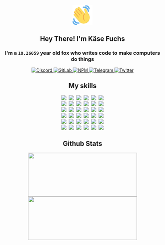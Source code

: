 <div><p align=center><img src=./resources/images/wave.gif width=64px height=64px></p><h2 align=center>Hey There! I'm Käse Fuchs</h2><h3 align=center>I'm a <code>18.26059</code> year old fox who writes code to make computers do things</h3><p align=center><a href=https://discord.com/users/507526681125322772><img alt=Discord src="https://img.shields.io/badge/Discord-5865F2?logo=discord&logoColor=white&style=flat-square#e77a61eb4bf388302620291aaa24a5fb"> </a><a href=https://gitlab.com/kasefuchs><img alt=GitLab src="https://img.shields.io/badge/GitLab-330F63?logo=gitlab&logoColor=white&style=flat-square#e77a61eb4bf388302620291aaa24a5fb"> </a><a href=https://npmjs.com/~kasefuchs><img alt=NPM src="https://img.shields.io/badge/NPM-CB3837?logo=npm&logoColor=white&style=flat-square#e77a61eb4bf388302620291aaa24a5fb"> </a><a href=https://t.me/kasefuchs><img alt=Telegram src="https://img.shields.io/badge/Telegram-2CA5E0?logo=telegram&logoColor=white&style=flat-square#e77a61eb4bf388302620291aaa24a5fb"> </a><a href=https://twitter.com/kasefuchs><img alt=Twitter src="https://img.shields.io/badge/Twitter-1DA1F2?logo=twitter&logoColor=white&style=flat-square#e77a61eb4bf388302620291aaa24a5fb"></a></p><h2 align=center>My skills</h2><p align=center><a href=https://aws.amazon.com/ ><picture><source srcset="https://skillicons.dev/icons?i=aws&theme=dark#e77a61eb4bf388302620291aaa24a5fb" media="(prefers-color-scheme: dark)"><source srcset="https://skillicons.dev/icons?i=aws&theme=light#e77a61eb4bf388302620291aaa24a5fb" media="(prefers-color-scheme: light), (prefers-color-scheme: no-preference)"><img src="https://skillicons.dev/icons?i=aws&theme=light#e77a61eb4bf388302620291aaa24a5fb"></picture></a>&nbsp;&nbsp;<a href=https://en.wikipedia.org/wiki/Bash_(Unix_shell)><picture><source srcset="https://skillicons.dev/icons?i=bash&theme=dark#e77a61eb4bf388302620291aaa24a5fb" media="(prefers-color-scheme: dark)"><source srcset="https://skillicons.dev/icons?i=bash&theme=light#e77a61eb4bf388302620291aaa24a5fb" media="(prefers-color-scheme: light), (prefers-color-scheme: no-preference)"><img src="https://skillicons.dev/icons?i=bash&theme=light#e77a61eb4bf388302620291aaa24a5fb"></picture></a>&nbsp;&nbsp;<a href=https://discord.com/developers/docs><picture><source srcset="https://skillicons.dev/icons?i=bots&theme=dark#e77a61eb4bf388302620291aaa24a5fb" media="(prefers-color-scheme: dark)"><source srcset="https://skillicons.dev/icons?i=bots&theme=light#e77a61eb4bf388302620291aaa24a5fb" media="(prefers-color-scheme: light), (prefers-color-scheme: no-preference)"><img src="https://skillicons.dev/icons?i=bots&theme=light#e77a61eb4bf388302620291aaa24a5fb"></picture></a>&nbsp;&nbsp;<a href=https://www.cloudflare.com/ ><picture><source srcset="https://skillicons.dev/icons?i=cloudflare&theme=dark#e77a61eb4bf388302620291aaa24a5fb" media="(prefers-color-scheme: dark)"><source srcset="https://skillicons.dev/icons?i=cloudflare&theme=light#e77a61eb4bf388302620291aaa24a5fb" media="(prefers-color-scheme: light), (prefers-color-scheme: no-preference)"><img src="https://skillicons.dev/icons?i=cloudflare&theme=light#e77a61eb4bf388302620291aaa24a5fb"></picture></a>&nbsp;&nbsp;<a href=https://en.wikipedia.org/wiki/CSS><picture><source srcset="https://skillicons.dev/icons?i=css&theme=dark#e77a61eb4bf388302620291aaa24a5fb" media="(prefers-color-scheme: dark)"><source srcset="https://skillicons.dev/icons?i=css&theme=light#e77a61eb4bf388302620291aaa24a5fb" media="(prefers-color-scheme: light), (prefers-color-scheme: no-preference)"><img src="https://skillicons.dev/icons?i=css&theme=light#e77a61eb4bf388302620291aaa24a5fb"></picture></a>&nbsp;&nbsp;<a href=https://www.docker.com/ ><picture><source srcset="https://skillicons.dev/icons?i=docker&theme=dark#e77a61eb4bf388302620291aaa24a5fb" media="(prefers-color-scheme: dark)"><source srcset="https://skillicons.dev/icons?i=docker&theme=light#e77a61eb4bf388302620291aaa24a5fb" media="(prefers-color-scheme: light), (prefers-color-scheme: no-preference)"><img src="https://skillicons.dev/icons?i=docker&theme=light#e77a61eb4bf388302620291aaa24a5fb"></picture></a><br><a href=https://www.electronjs.org/ ><picture><source srcset="https://skillicons.dev/icons?i=electron&theme=dark#e77a61eb4bf388302620291aaa24a5fb" media="(prefers-color-scheme: dark)"><source srcset="https://skillicons.dev/icons?i=electron&theme=light#e77a61eb4bf388302620291aaa24a5fb" media="(prefers-color-scheme: light), (prefers-color-scheme: no-preference)"><img src="https://skillicons.dev/icons?i=electron&theme=light#e77a61eb4bf388302620291aaa24a5fb"></picture></a>&nbsp;&nbsp;<a href=https://expressjs.com/ ><picture><source srcset="https://skillicons.dev/icons?i=express&theme=dark#e77a61eb4bf388302620291aaa24a5fb" media="(prefers-color-scheme: dark)"><source srcset="https://skillicons.dev/icons?i=express&theme=light#e77a61eb4bf388302620291aaa24a5fb" media="(prefers-color-scheme: light), (prefers-color-scheme: no-preference)"><img src="https://skillicons.dev/icons?i=express&theme=light#e77a61eb4bf388302620291aaa24a5fb"></picture></a>&nbsp;&nbsp;<a href=https://www.figma.com/ ><picture><source srcset="https://skillicons.dev/icons?i=figma&theme=dark#e77a61eb4bf388302620291aaa24a5fb" media="(prefers-color-scheme: dark)"><source srcset="https://skillicons.dev/icons?i=figma&theme=light#e77a61eb4bf388302620291aaa24a5fb" media="(prefers-color-scheme: light), (prefers-color-scheme: no-preference)"><img src="https://skillicons.dev/icons?i=figma&theme=light#e77a61eb4bf388302620291aaa24a5fb"></picture></a>&nbsp;&nbsp;<a href=https://firebase.google.com/ ><picture><source srcset="https://skillicons.dev/icons?i=firebase&theme=dark#e77a61eb4bf388302620291aaa24a5fb" media="(prefers-color-scheme: dark)"><source srcset="https://skillicons.dev/icons?i=firebase&theme=light#e77a61eb4bf388302620291aaa24a5fb" media="(prefers-color-scheme: light), (prefers-color-scheme: no-preference)"><img src="https://skillicons.dev/icons?i=firebase&theme=light#e77a61eb4bf388302620291aaa24a5fb"></picture></a>&nbsp;&nbsp;<a href=https://flask.palletsprojects.com/ ><picture><source srcset="https://skillicons.dev/icons?i=flask&theme=dark#e77a61eb4bf388302620291aaa24a5fb" media="(prefers-color-scheme: dark)"><source srcset="https://skillicons.dev/icons?i=flask&theme=light#e77a61eb4bf388302620291aaa24a5fb" media="(prefers-color-scheme: light), (prefers-color-scheme: no-preference)"><img src="https://skillicons.dev/icons?i=flask&theme=light#e77a61eb4bf388302620291aaa24a5fb"></picture></a>&nbsp;&nbsp;<a href=https://cloud.google.com/ ><picture><source srcset="https://skillicons.dev/icons?i=gcp&theme=dark#e77a61eb4bf388302620291aaa24a5fb" media="(prefers-color-scheme: dark)"><source srcset="https://skillicons.dev/icons?i=gcp&theme=light#e77a61eb4bf388302620291aaa24a5fb" media="(prefers-color-scheme: light), (prefers-color-scheme: no-preference)"><img src="https://skillicons.dev/icons?i=gcp&theme=light#e77a61eb4bf388302620291aaa24a5fb"></picture></a><br><a href=https://git-scm.com/ ><picture><source srcset="https://skillicons.dev/icons?i=git&theme=dark#e77a61eb4bf388302620291aaa24a5fb" media="(prefers-color-scheme: dark)"><source srcset="https://skillicons.dev/icons?i=git&theme=light#e77a61eb4bf388302620291aaa24a5fb" media="(prefers-color-scheme: light), (prefers-color-scheme: no-preference)"><img src="https://skillicons.dev/icons?i=git&theme=light#e77a61eb4bf388302620291aaa24a5fb"></picture></a>&nbsp;&nbsp;<a href=https://github.com/ ><picture><source srcset="https://skillicons.dev/icons?i=github&theme=dark#e77a61eb4bf388302620291aaa24a5fb" media="(prefers-color-scheme: dark)"><source srcset="https://skillicons.dev/icons?i=github&theme=light#e77a61eb4bf388302620291aaa24a5fb" media="(prefers-color-scheme: light), (prefers-color-scheme: no-preference)"><img src="https://skillicons.dev/icons?i=github&theme=light#e77a61eb4bf388302620291aaa24a5fb"></picture></a>&nbsp;&nbsp;<a href=https://gitlab.com/ ><picture><source srcset="https://skillicons.dev/icons?i=gitlab&theme=dark#e77a61eb4bf388302620291aaa24a5fb" media="(prefers-color-scheme: dark)"><source srcset="https://skillicons.dev/icons?i=gitlab&theme=light#e77a61eb4bf388302620291aaa24a5fb" media="(prefers-color-scheme: light), (prefers-color-scheme: no-preference)"><img src="https://skillicons.dev/icons?i=gitlab&theme=light#e77a61eb4bf388302620291aaa24a5fb"></picture></a>&nbsp;&nbsp;<a href=https://www.heroku.com/ ><picture><source srcset="https://skillicons.dev/icons?i=heroku&theme=dark#e77a61eb4bf388302620291aaa24a5fb" media="(prefers-color-scheme: dark)"><source srcset="https://skillicons.dev/icons?i=heroku&theme=light#e77a61eb4bf388302620291aaa24a5fb" media="(prefers-color-scheme: light), (prefers-color-scheme: no-preference)"><img src="https://skillicons.dev/icons?i=heroku&theme=light#e77a61eb4bf388302620291aaa24a5fb"></picture></a>&nbsp;&nbsp;<a href=https://en.wikipedia.org/wiki/HTML><picture><source srcset="https://skillicons.dev/icons?i=html&theme=dark#e77a61eb4bf388302620291aaa24a5fb" media="(prefers-color-scheme: dark)"><source srcset="https://skillicons.dev/icons?i=html&theme=light#e77a61eb4bf388302620291aaa24a5fb" media="(prefers-color-scheme: light), (prefers-color-scheme: no-preference)"><img src="https://skillicons.dev/icons?i=html&theme=light#e77a61eb4bf388302620291aaa24a5fb"></picture></a>&nbsp;&nbsp;<a href=https://en.wikipedia.org/wiki/JavaScript><picture><source srcset="https://skillicons.dev/icons?i=js&theme=dark#e77a61eb4bf388302620291aaa24a5fb" media="(prefers-color-scheme: dark)"><source srcset="https://skillicons.dev/icons?i=js&theme=light#e77a61eb4bf388302620291aaa24a5fb" media="(prefers-color-scheme: light), (prefers-color-scheme: no-preference)"><img src="https://skillicons.dev/icons?i=js&theme=light#e77a61eb4bf388302620291aaa24a5fb"></picture></a><br><a href=https://en.wikipedia.org/wiki/Linux><picture><source srcset="https://skillicons.dev/icons?i=linux&theme=dark#e77a61eb4bf388302620291aaa24a5fb" media="(prefers-color-scheme: dark)"><source srcset="https://skillicons.dev/icons?i=linux&theme=light#e77a61eb4bf388302620291aaa24a5fb" media="(prefers-color-scheme: light), (prefers-color-scheme: no-preference)"><img src="https://skillicons.dev/icons?i=linux&theme=light#e77a61eb4bf388302620291aaa24a5fb"></picture></a>&nbsp;&nbsp;<a href=https://mui.com/ ><picture><source srcset="https://skillicons.dev/icons?i=materialui&theme=dark#e77a61eb4bf388302620291aaa24a5fb" media="(prefers-color-scheme: dark)"><source srcset="https://skillicons.dev/icons?i=materialui&theme=light#e77a61eb4bf388302620291aaa24a5fb" media="(prefers-color-scheme: light), (prefers-color-scheme: no-preference)"><img src="https://skillicons.dev/icons?i=materialui&theme=light#e77a61eb4bf388302620291aaa24a5fb"></picture></a>&nbsp;&nbsp;<a href=https://en.wikipedia.org/wiki/Markdown><picture><source srcset="https://skillicons.dev/icons?i=md&theme=dark#e77a61eb4bf388302620291aaa24a5fb" media="(prefers-color-scheme: dark)"><source srcset="https://skillicons.dev/icons?i=md&theme=light#e77a61eb4bf388302620291aaa24a5fb" media="(prefers-color-scheme: light), (prefers-color-scheme: no-preference)"><img src="https://skillicons.dev/icons?i=md&theme=light#e77a61eb4bf388302620291aaa24a5fb"></picture></a>&nbsp;&nbsp;<a href=https://www.mongodb.com/ ><picture><source srcset="https://skillicons.dev/icons?i=mongodb&theme=dark#e77a61eb4bf388302620291aaa24a5fb" media="(prefers-color-scheme: dark)"><source srcset="https://skillicons.dev/icons?i=mongodb&theme=light#e77a61eb4bf388302620291aaa24a5fb" media="(prefers-color-scheme: light), (prefers-color-scheme: no-preference)"><img src="https://skillicons.dev/icons?i=mongodb&theme=light#e77a61eb4bf388302620291aaa24a5fb"></picture></a>&nbsp;&nbsp;<a href=https://www.mysql.com/ ><picture><source srcset="https://skillicons.dev/icons?i=mysql&theme=dark#e77a61eb4bf388302620291aaa24a5fb" media="(prefers-color-scheme: dark)"><source srcset="https://skillicons.dev/icons?i=mysql&theme=light#e77a61eb4bf388302620291aaa24a5fb" media="(prefers-color-scheme: light), (prefers-color-scheme: no-preference)"><img src="https://skillicons.dev/icons?i=mysql&theme=light#e77a61eb4bf388302620291aaa24a5fb"></picture></a>&nbsp;&nbsp;<a href=https://nextjs.org/ ><picture><source srcset="https://skillicons.dev/icons?i=nextjs&theme=dark#e77a61eb4bf388302620291aaa24a5fb" media="(prefers-color-scheme: dark)"><source srcset="https://skillicons.dev/icons?i=nextjs&theme=light#e77a61eb4bf388302620291aaa24a5fb" media="(prefers-color-scheme: light), (prefers-color-scheme: no-preference)"><img src="https://skillicons.dev/icons?i=nextjs&theme=light#e77a61eb4bf388302620291aaa24a5fb"></picture></a><br><a href=https://nodejs.org/en/ ><picture><source srcset="https://skillicons.dev/icons?i=nodejs&theme=dark#e77a61eb4bf388302620291aaa24a5fb" media="(prefers-color-scheme: dark)"><source srcset="https://skillicons.dev/icons?i=nodejs&theme=light#e77a61eb4bf388302620291aaa24a5fb" media="(prefers-color-scheme: light), (prefers-color-scheme: no-preference)"><img src="https://skillicons.dev/icons?i=nodejs&theme=light#e77a61eb4bf388302620291aaa24a5fb"></picture></a>&nbsp;&nbsp;<a href=https://www.postgresql.org/ ><picture><source srcset="https://skillicons.dev/icons?i=postgres&theme=dark#e77a61eb4bf388302620291aaa24a5fb" media="(prefers-color-scheme: dark)"><source srcset="https://skillicons.dev/icons?i=postgres&theme=light#e77a61eb4bf388302620291aaa24a5fb" media="(prefers-color-scheme: light), (prefers-color-scheme: no-preference)"><img src="https://skillicons.dev/icons?i=postgres&theme=light#e77a61eb4bf388302620291aaa24a5fb"></picture></a>&nbsp;&nbsp;<a href=https://learn.microsoft.com/en-us/powershell/ ><picture><source srcset="https://skillicons.dev/icons?i=powershell&theme=dark#e77a61eb4bf388302620291aaa24a5fb" media="(prefers-color-scheme: dark)"><source srcset="https://skillicons.dev/icons?i=powershell&theme=light#e77a61eb4bf388302620291aaa24a5fb" media="(prefers-color-scheme: light), (prefers-color-scheme: no-preference)"><img src="https://skillicons.dev/icons?i=powershell&theme=light#e77a61eb4bf388302620291aaa24a5fb"></picture></a>&nbsp;&nbsp;<a href=https://www.python.org/ ><picture><source srcset="https://skillicons.dev/icons?i=py&theme=dark#e77a61eb4bf388302620291aaa24a5fb" media="(prefers-color-scheme: dark)"><source srcset="https://skillicons.dev/icons?i=py&theme=light#e77a61eb4bf388302620291aaa24a5fb" media="(prefers-color-scheme: light), (prefers-color-scheme: no-preference)"><img src="https://skillicons.dev/icons?i=py&theme=light#e77a61eb4bf388302620291aaa24a5fb"></picture></a>&nbsp;&nbsp;<a href=https://www.raspberrypi.org/ ><picture><source srcset="https://skillicons.dev/icons?i=raspberrypi&theme=dark#e77a61eb4bf388302620291aaa24a5fb" media="(prefers-color-scheme: dark)"><source srcset="https://skillicons.dev/icons?i=raspberrypi&theme=light#e77a61eb4bf388302620291aaa24a5fb" media="(prefers-color-scheme: light), (prefers-color-scheme: no-preference)"><img src="https://skillicons.dev/icons?i=raspberrypi&theme=light#e77a61eb4bf388302620291aaa24a5fb"></picture></a>&nbsp;&nbsp;<a href=https://reactjs.org/ ><picture><source srcset="https://skillicons.dev/icons?i=react&theme=dark#e77a61eb4bf388302620291aaa24a5fb" media="(prefers-color-scheme: dark)"><source srcset="https://skillicons.dev/icons?i=react&theme=light#e77a61eb4bf388302620291aaa24a5fb" media="(prefers-color-scheme: light), (prefers-color-scheme: no-preference)"><img src="https://skillicons.dev/icons?i=react&theme=light#e77a61eb4bf388302620291aaa24a5fb"></picture></a><br><a href=https://redux.js.org/ ><picture><source srcset="https://skillicons.dev/icons?i=redux&theme=dark#e77a61eb4bf388302620291aaa24a5fb" media="(prefers-color-scheme: dark)"><source srcset="https://skillicons.dev/icons?i=redux&theme=light#e77a61eb4bf388302620291aaa24a5fb" media="(prefers-color-scheme: light), (prefers-color-scheme: no-preference)"><img src="https://skillicons.dev/icons?i=redux&theme=light#e77a61eb4bf388302620291aaa24a5fb"></picture></a>&nbsp;&nbsp;<a href=https://en.wikipedia.org/wiki/Regular_expression><picture><source srcset="https://skillicons.dev/icons?i=regex&theme=dark#e77a61eb4bf388302620291aaa24a5fb" media="(prefers-color-scheme: dark)"><source srcset="https://skillicons.dev/icons?i=regex&theme=light#e77a61eb4bf388302620291aaa24a5fb" media="(prefers-color-scheme: light), (prefers-color-scheme: no-preference)"><img src="https://skillicons.dev/icons?i=regex&theme=light#e77a61eb4bf388302620291aaa24a5fb"></picture></a>&nbsp;&nbsp;<a href=https://en.wikipedia.org/wiki/Sass_(stylesheet_language)><picture><source srcset="https://skillicons.dev/icons?i=sass&theme=dark#e77a61eb4bf388302620291aaa24a5fb" media="(prefers-color-scheme: dark)"><source srcset="https://skillicons.dev/icons?i=sass&theme=light#e77a61eb4bf388302620291aaa24a5fb" media="(prefers-color-scheme: light), (prefers-color-scheme: no-preference)"><img src="https://skillicons.dev/icons?i=sass&theme=light#e77a61eb4bf388302620291aaa24a5fb"></picture></a>&nbsp;&nbsp;<a href=https://www.typescriptlang.org/ ><picture><source srcset="https://skillicons.dev/icons?i=ts&theme=dark#e77a61eb4bf388302620291aaa24a5fb" media="(prefers-color-scheme: dark)"><source srcset="https://skillicons.dev/icons?i=ts&theme=light#e77a61eb4bf388302620291aaa24a5fb" media="(prefers-color-scheme: light), (prefers-color-scheme: no-preference)"><img src="https://skillicons.dev/icons?i=ts&theme=light#e77a61eb4bf388302620291aaa24a5fb"></picture></a>&nbsp;&nbsp;<a href=https://unity.com/ ><picture><source srcset="https://skillicons.dev/icons?i=unity&theme=dark#e77a61eb4bf388302620291aaa24a5fb" media="(prefers-color-scheme: dark)"><source srcset="https://skillicons.dev/icons?i=unity&theme=light#e77a61eb4bf388302620291aaa24a5fb" media="(prefers-color-scheme: light), (prefers-color-scheme: no-preference)"><img src="https://skillicons.dev/icons?i=unity&theme=light#e77a61eb4bf388302620291aaa24a5fb"></picture></a>&nbsp;&nbsp;<a href=https://workers.cloudflare.com/ ><picture><source srcset="https://skillicons.dev/icons?i=workers&theme=dark#e77a61eb4bf388302620291aaa24a5fb" media="(prefers-color-scheme: dark)"><source srcset="https://skillicons.dev/icons?i=workers&theme=light#e77a61eb4bf388302620291aaa24a5fb" media="(prefers-color-scheme: light), (prefers-color-scheme: no-preference)"><img src="https://skillicons.dev/icons?i=workers&theme=light#e77a61eb4bf388302620291aaa24a5fb"></picture></a><br></p><h2 align=center>Github Stats</h2><p align=center><picture><source srcset="https://github-readme-stats-kasefuchs.vercel.app/api/?count_private=true&hide_border=true&hide_rank=true&line_height=20&hide_title=true&username=Kasefuchs&theme=dark#e77a61eb4bf388302620291aaa24a5fb" media="(prefers-color-scheme: dark)"><source srcset="https://github-readme-stats-kasefuchs.vercel.app/api/?count_private=true&hide_border=true&hide_rank=true&line_height=20&hide_title=true&username=Kasefuchs&theme=light#e77a61eb4bf388302620291aaa24a5fb" media="(prefers-color-scheme: light), (prefers-color-scheme: no-preference)"><img align=middle width=350 height=140 src="https://github-readme-stats-kasefuchs.vercel.app/api/?count_private=true&hide_border=true&hide_rank=true&line_height=20&hide_title=true&username=Kasefuchs&theme=light#e77a61eb4bf388302620291aaa24a5fb"></picture><picture><source srcset="https://github-readme-stats-kasefuchs.vercel.app/api/top-langs/?count_private=true&hide_border=true&layout=compact&username=Kasefuchs&theme=dark#e77a61eb4bf388302620291aaa24a5fb" media="(prefers-color-scheme: dark)"><source srcset="https://github-readme-stats-kasefuchs.vercel.app/api/top-langs/?count_private=true&hide_border=true&layout=compact&username=Kasefuchs&theme=light#e77a61eb4bf388302620291aaa24a5fb" media="(prefers-color-scheme: light), (prefers-color-scheme: no-preference)"><img align=middle width=350 height=140 src="https://github-readme-stats-kasefuchs.vercel.app/api/top-langs/?count_private=true&hide_border=true&layout=compact&username=Kasefuchs&theme=light#e77a61eb4bf388302620291aaa24a5fb"></picture></p><img src="https://hit.yhype.me/github/profile?user_id=64592097#e77a61eb4bf388302620291aaa24a5fb" alt=""></div>